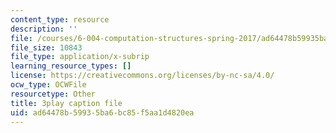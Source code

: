 ```yaml
---
content_type: resource
description: ''
file: /courses/6-004-computation-structures-spring-2017/ad64478b59935ba6bc85f5aa1d4820ea_0h3SCozKaR4.vtt
file_size: 10843
file_type: application/x-subrip
learning_resource_types: []
license: https://creativecommons.org/licenses/by-nc-sa/4.0/
ocw_type: OCWFile
resourcetype: Other
title: 3play caption file
uid: ad64478b-5993-5ba6-bc85-f5aa1d4820ea
---
```

